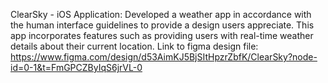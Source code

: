 ClearSky - iOS Application: Developed a weather app in accordance with the human interface guidelines to provide a design users appreciate. 
This app incorporates features such as providing users with real-time weather details about their current location. Link to figma design file: https://www.figma.com/design/d53AimKJ5BjSItHpzrZbfK/ClearSky?node-id=0-1&t=FmGPCZByIqS6jrVL-0

